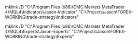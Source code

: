 mklink /D "C:\Program Files (x86)\CMC Markets MetaTrader 4\MQL4\Indicators\Jason-Indicator" "C:\Projects\Jason\FOREX-WORKING\trade-strategy\Indicators"


 
 mklink /D "C:\Program Files (x86)\CMC Markets MetaTrader 4\MQL4\Experts\Jason-Experts" "C:\Projects\Jason\FOREX-WORKING\trade-strategy\Experts"